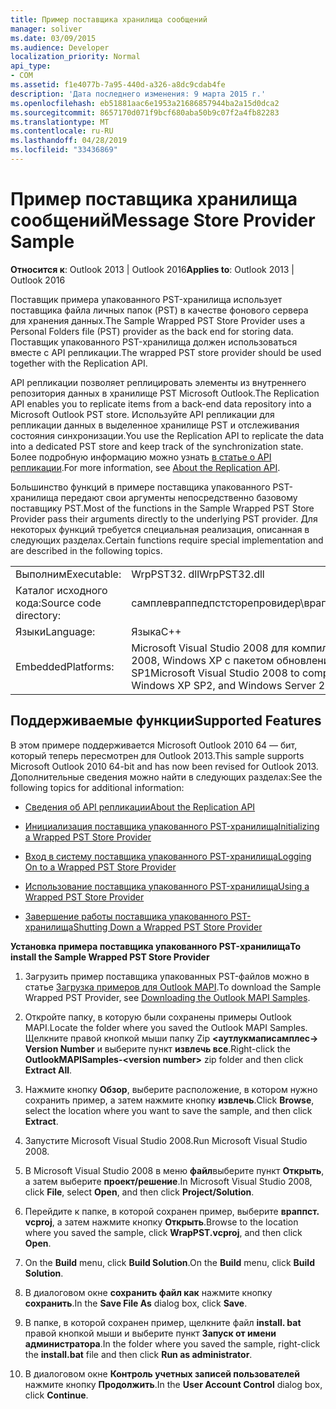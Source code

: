 ```yaml
---
title: Пример поставщика хранилища сообщений
manager: soliver
ms.date: 03/09/2015
ms.audience: Developer
localization_priority: Normal
api_type:
- COM
ms.assetid: f1e4077b-7a95-440d-a326-a8dc9cdab4fe
description: 'Дата последнего изменения: 9 марта 2015 г.'
ms.openlocfilehash: eb51881aac6e1953a21686857944ba2a15d0dca2
ms.sourcegitcommit: 8657170d071f9bcf680aba50b9c07f2a4fb82283
ms.translationtype: MT
ms.contentlocale: ru-RU
ms.lasthandoff: 04/28/2019
ms.locfileid: "33436869"
---
```

# <a name="message-store-provider-sample"></a><span data-ttu-id="851b0-103">Пример поставщика хранилища сообщений</span><span class="sxs-lookup"><span data-stu-id="851b0-103">Message Store Provider Sample</span></span>

  
  
<span data-ttu-id="851b0-104">**Относится к**: Outlook 2013 | Outlook 2016</span><span class="sxs-lookup"><span data-stu-id="851b0-104">**Applies to**: Outlook 2013 | Outlook 2016</span></span> 
  
<span data-ttu-id="851b0-105">Поставщик примера упакованного PST-хранилища использует поставщика файла личных папок (PST) в качестве фонового сервера для хранения данных.</span><span class="sxs-lookup"><span data-stu-id="851b0-105">The Sample Wrapped PST Store Provider uses a Personal Folders file (PST) provider as the back end for storing data.</span></span> <span data-ttu-id="851b0-106">Поставщик упакованного PST-хранилища должен использоваться вместе с API репликации.</span><span class="sxs-lookup"><span data-stu-id="851b0-106">The wrapped PST store provider should be used together with the Replication API.</span></span> 
  
<span data-ttu-id="851b0-107">API репликации позволяет реплицировать элементы из внутреннего репозитория данных в хранилище PST Microsoft Outlook.</span><span class="sxs-lookup"><span data-stu-id="851b0-107">The Replication API enables you to replicate items from a back-end data repository into a Microsoft Outlook PST store.</span></span> <span data-ttu-id="851b0-108">Используйте API репликации для репликации данных в выделенное хранилище PST и отслеживания состояния синхронизации.</span><span class="sxs-lookup"><span data-stu-id="851b0-108">You use the Replication API to replicate the data into a dedicated PST store and keep track of the synchronization state.</span></span> <span data-ttu-id="851b0-109">Более подробную информацию можно узнать [в статье о API репликации](about-the-replication-api.md).</span><span class="sxs-lookup"><span data-stu-id="851b0-109">For more information, see [About the Replication API](about-the-replication-api.md).</span></span>
  
<span data-ttu-id="851b0-110">Большинство функций в примере поставщика упакованного PST-хранилища передают свои аргументы непосредственно базовому поставщику PST.</span><span class="sxs-lookup"><span data-stu-id="851b0-110">Most of the functions in the Sample Wrapped PST Store Provider pass their arguments directly to the underlying PST provider.</span></span> <span data-ttu-id="851b0-111">Для некоторых функций требуется специальная реализация, описанная в следующих разделах.</span><span class="sxs-lookup"><span data-stu-id="851b0-111">Certain functions require special implementation and are described in the following topics.</span></span>
  
|||
|:-----|:-----|
|<span data-ttu-id="851b0-112">Выполним</span><span class="sxs-lookup"><span data-stu-id="851b0-112">Executable:</span></span>  <br/> |<span data-ttu-id="851b0-113">WrpPST32. dll</span><span class="sxs-lookup"><span data-stu-id="851b0-113">WrpPST32.dll</span></span>  <br/> |
|<span data-ttu-id="851b0-114">Каталог исходного кода:</span><span class="sxs-lookup"><span data-stu-id="851b0-114">Source code directory:</span></span>  <br/> |<span data-ttu-id="851b0-115">самплевраппедпстсторепровидер\враппст</span><span class="sxs-lookup"><span data-stu-id="851b0-115">SampleWrappedPSTStoreProvider\WrapPST</span></span>  <br/> |
|<span data-ttu-id="851b0-116">Языки</span><span class="sxs-lookup"><span data-stu-id="851b0-116">Language:</span></span>  <br/> |<span data-ttu-id="851b0-117">Языка</span><span class="sxs-lookup"><span data-stu-id="851b0-117">C++</span></span>  <br/> |
|<span data-ttu-id="851b0-118">Embedded</span><span class="sxs-lookup"><span data-stu-id="851b0-118">Platforms:</span></span>  <br/> |<span data-ttu-id="851b0-119">Microsoft Visual Studio 2008 для компиляции для Windows Vista, Windows Server 2008, Windows XP с пакетом обновления 2 (SP2) и Windows Server 2003 SP1</span><span class="sxs-lookup"><span data-stu-id="851b0-119">Microsoft Visual Studio 2008 to compile for Windows Vista, Windows Server 2008, Windows XP SP2, and Windows Server 2003 SP1</span></span>  <br/> |
   
## <a name="supported-features"></a><span data-ttu-id="851b0-120">Поддерживаемые функции</span><span class="sxs-lookup"><span data-stu-id="851b0-120">Supported Features</span></span>

<span data-ttu-id="851b0-121">В этом примере поддерживается Microsoft Outlook 2010 64 — бит, который теперь пересмотрен для Outlook 2013.</span><span class="sxs-lookup"><span data-stu-id="851b0-121">This sample supports Microsoft Outlook 2010 64-bit and has now been revised for Outlook 2013.</span></span> <span data-ttu-id="851b0-122">Дополнительные сведения можно найти в следующих разделах:</span><span class="sxs-lookup"><span data-stu-id="851b0-122">See the following topics for additional information:</span></span>
  
- [<span data-ttu-id="851b0-123">Сведения об API репликации</span><span class="sxs-lookup"><span data-stu-id="851b0-123">About the Replication API</span></span>](about-the-replication-api.md)
    
- [<span data-ttu-id="851b0-124">Инициализация поставщика упакованного PST-хранилища</span><span class="sxs-lookup"><span data-stu-id="851b0-124">Initializing a Wrapped PST Store Provider</span></span>](initializing-a-wrapped-pst-store-provider.md)
    
- [<span data-ttu-id="851b0-125">Вход в систему поставщика упакованного PST-хранилища</span><span class="sxs-lookup"><span data-stu-id="851b0-125">Logging On to a Wrapped PST Store Provider</span></span>](logging-on-to-a-wrapped-pst-store-provider.md)
    
- [<span data-ttu-id="851b0-126">Использование поставщика упакованного PST-хранилища</span><span class="sxs-lookup"><span data-stu-id="851b0-126">Using a Wrapped PST Store Provider</span></span>](using-a-wrapped-pst-store-provider.md)
    
- [<span data-ttu-id="851b0-127">Завершение работы поставщика упакованного PST-хранилища</span><span class="sxs-lookup"><span data-stu-id="851b0-127">Shutting Down a Wrapped PST Store Provider</span></span>](shutting-down-a-wrapped-pst-store-provider.md)
    
 <span data-ttu-id="851b0-128">**Установка примера поставщика упакованного PST-хранилища**</span><span class="sxs-lookup"><span data-stu-id="851b0-128">**To install the Sample Wrapped PST Store Provider**</span></span>
  
1. <span data-ttu-id="851b0-129">Загрузить пример поставщика упакованных PST-файлов можно в статье [Загрузка примеров для Outlook MAPI](downloading-the-outlook-mapi-samples.md).</span><span class="sxs-lookup"><span data-stu-id="851b0-129">To download the Sample Wrapped PST Provider, see [Downloading the Outlook MAPI Samples](downloading-the-outlook-mapi-samples.md).</span></span>
    
2. <span data-ttu-id="851b0-130">Откройте папку, в которую были сохранены примеры Outlook MAPI.</span><span class="sxs-lookup"><span data-stu-id="851b0-130">Locate the folder where you saved the Outlook MAPI Samples.</span></span> <span data-ttu-id="851b0-131">Щелкните правой кнопкой мыши папку Zip **\<аутлукмаписамплес-\> Version Number** и выберите пункт **извлечь все**.</span><span class="sxs-lookup"><span data-stu-id="851b0-131">Right-click the **OutlookMAPISamples-\<version number\>** zip folder and then click **Extract All**.</span></span>
    
3. <span data-ttu-id="851b0-132">Нажмите кнопку **Обзор**, выберите расположение, в котором нужно сохранить пример, а затем нажмите кнопку **извлечь**.</span><span class="sxs-lookup"><span data-stu-id="851b0-132">Click **Browse**, select the location where you want to save the sample, and then click **Extract**.</span></span>
    
4. <span data-ttu-id="851b0-133">Запустите Microsoft Visual Studio 2008.</span><span class="sxs-lookup"><span data-stu-id="851b0-133">Run Microsoft Visual Studio 2008.</span></span>
    
5. <span data-ttu-id="851b0-134">В Microsoft Visual Studio 2008 в меню **файл**выберите пункт **Открыть**, а затем выберите **проект/решение**.</span><span class="sxs-lookup"><span data-stu-id="851b0-134">In Microsoft Visual Studio 2008, click **File**, select **Open**, and then click **Project/Solution**.</span></span>
    
6. <span data-ttu-id="851b0-135">Перейдите к папке, в которой сохранен пример, выберите **враппст. vcproj**, а затем нажмите кнопку **Открыть**.</span><span class="sxs-lookup"><span data-stu-id="851b0-135">Browse to the location where you saved the sample, click **WrapPST.vcproj**, and then click **Open**.</span></span>
    
7. <span data-ttu-id="851b0-136">On the **Build** menu, click **Build Solution**.</span><span class="sxs-lookup"><span data-stu-id="851b0-136">On the **Build** menu, click **Build Solution**.</span></span>
    
8. <span data-ttu-id="851b0-137">В диалоговом окне **сохранить файл как** нажмите кнопку **сохранить**.</span><span class="sxs-lookup"><span data-stu-id="851b0-137">In the **Save File As** dialog box, click **Save**.</span></span>
    
9. <span data-ttu-id="851b0-138">В папке, в которой сохранен пример, щелкните файл **install. bat** правой кнопкой мыши и выберите пункт **Запуск от имени администратора**.</span><span class="sxs-lookup"><span data-stu-id="851b0-138">In the folder where you saved the sample, right-click the **install.bat** file and then click **Run as administrator**.</span></span>
    
10. <span data-ttu-id="851b0-139">В диалоговом окне **Контроль учетных записей пользователей** нажмите кнопку **Продолжить**.</span><span class="sxs-lookup"><span data-stu-id="851b0-139">In the **User Account Control** dialog box, click **Continue**.</span></span>
    

